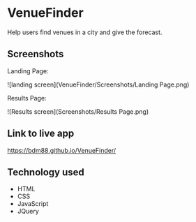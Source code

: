 # VenueFinder
Help users find venues in a city and give the forecast.

## Screenshots
Landing Page:

![landing screen](VenueFinder/Screenshots/Landing Page.png)

Results Page:

![Results screen](Screenshots/Results Page.png)

## Link to live app
https://bdm88.github.io/VenueFinder/

## Technology used
* HTML
* CSS
* JavaScript
* JQuery
